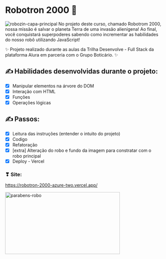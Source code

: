 # Robotron 2000 🤖
![robozin-capa-principal](https://github.com/EricaSantos-FullStack/robotron-2000/assets/71906862/2d04c3fb-52d2-4eb1-93bf-2a7ffa79f45c)
No projeto deste curso, chamado Robotrom 2000, nossa missão é salvar o planeta Terra de uma invasão alienígena! Ao final, você conquistará superpoderes sabendo como incrementar as habilidades do nosso robô utilizando JavaScript!

✨ Projeto realizado durante as aulas da Trilha Desenvolve - Full Stack da plataforma Alura em parceria com o Grupo Boticário. ✨

## ✍ Habilidades desenvolvidas durante o projeto:
- [x]  Manipular elementos na árvore do DOM
- [x]  Interação com HTML
- [x]  Funções
- [x]  Operações lógicas

## ✍ Passos:
- [x]  Leitura das instruções (entender o intuito do projeto)
- [x]  Codigo
- [x]  Refatoração
- [x]  [extra] Alteração do robo e fundo da imagem para constratar com o robo principal
- [x]  Deploy - Vercel

### ❣ Site:
https://robotron-2000-azure-two.vercel.app/

<img alt="parabens-robo" height="200" width="370" src="https://github.com/EricaSantos-FullStack/robotron-2000/assets/71906862/1d7353f3-3247-4e60-868d-7bc36cc6e51c">

